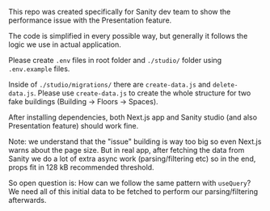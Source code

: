 This repo was created specifically for Sanity dev team to show the performance issue with the Presentation feature.

The code is simplified in every possible way, but generally it follows the logic we use in actual application.

Please create `.env` files in root folder and `./studio/` folder using `.env.example` files.

Inside of `./studio/migrations/` there are `create-data.js` and `delete-data.js`. Please use `create-data.js` to create the whole structure for two fake buildings (Building -> Floors -> Spaces).

After installing dependencies, both Next.js app and Sanity studio (and also Presentation feature) should work fine.

Note: we understand that the "issue" building is way too big so even Next.js warns about the page size. But in real app, after fetching the data from Sanity we do a lot of extra async work (parsing/filtering etc) so in the end, props fit in 128 kB recommended threshold.

So open question is: How can we follow the same pattern with `useQuery`? We need all of this initial data to be fetched to perform our parsing/filtering afterwards.
